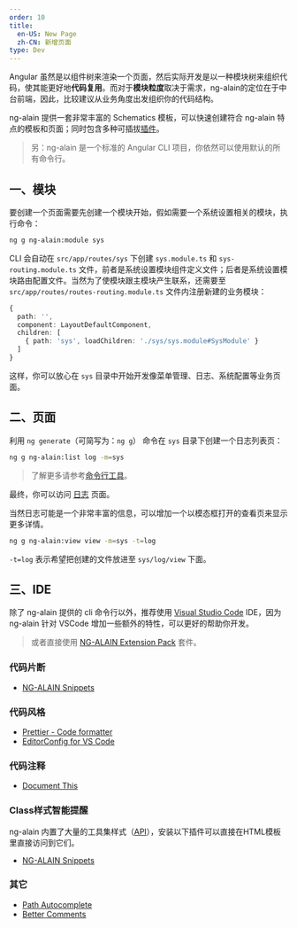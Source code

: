 ```yaml
---
order: 10
title:
  en-US: New Page
  zh-CN: 新增页面
type: Dev
---
```


Angular 虽然是以组件树来渲染一个页面，然后实际开发是以一种模块树来组织代码，使其能更好地**代码复用**。而对于**模块粒度**取决于需求，ng-alain的定位在于中台前端，因此，比较建议从业务角度出发组织你的代码结构。

ng-alain 提供一套非常丰富的 Schematics 模板，可以快速创建符合 ng-alain 特点的模板和页面；同时包含多种可插拔[插件](/cli/plugin)。

> 另：ng-alain 是一个标准的 Angular CLI 项目，你依然可以使用默认的所有命令行。

## 一、模块

要创建一个页面需要先创建一个模块开始，假如需要一个系统设置相关的模块，执行命令：

```bash
ng g ng-alain:module sys
```

CLI 会自动在 `src/app/routes/sys` 下创建 `sys.module.ts` 和 `sys-routing.module.ts` 文件，前者是系统设置模块组件定义文件；后者是系统设置模块路由配置文件。当然为了使模块跟主模块产生联系，还需要至 `src/app/routes/routes-routing.module.ts` 文件内注册新建的业务模块：

```ts
{
  path: '',
  component: LayoutDefaultComponent,
  children: [
    { path: 'sys', loadChildren: './sys/sys.module#SysModule' }
  ]
}
```

这样，你可以放心在 `sys` 目录中开始开发像菜单管理、日志、系统配置等业务页面。

## 二、页面

利用 `ng generate`（可简写为：`ng g`） 命令在 `sys` 目录下创建一个日志列表页：

```bash
ng g ng-alain:list log -m=sys
```

> 了解更多请参考[命令行工具](/cli)。

最终，你可以访问 [日志](//localhost:4200/#/sys/log) 页面。

当然日志可能是一个非常丰富的信息，可以增加一个以模态框打开的查看页来显示更多详情。

```bash
ng g ng-alain:view view -m=sys -t=log
```

`-t=log` 表示希望把创建的文件放进至 `sys/log/view` 下面。

## 三、IDE

除了 ng-alain 提供的 cli 命令行以外，推荐使用 [Visual Studio Code](https://code.visualstudio.com/) IDE，因为 ng-alain 针对 VSCode 增加一些额外的特性，可以更好的帮助你开发。

> 或者直接使用 [NG-ALAIN Extension Pack](https://marketplace.visualstudio.com/items?itemName=cipchk.ng-alain-extension-pack) 套件。

### 代码片断

- [NG-ALAIN Snippets](https://marketplace.visualstudio.com/items?itemName=cipchk.ng-alain-vscode)

### 代码风格

- [Prettier - Code formatter](https://marketplace.visualstudio.com/items?itemName=esbenp.prettier-vscode)
- [EditorConfig for VS Code](https://marketplace.visualstudio.com/items?itemName=EditorConfig.EditorConfig)

### 代码注释

- [Document This](https://marketplace.visualstudio.com/items?itemName=joelday.docthis)

### Class样式智能提醒

ng-alain 内置了大量的工具集样式（[API](/theme/tools)），安装以下插件可以直接在HTML模板里直接访问到它们。

- [NG-ALAIN Snippets](https://marketplace.visualstudio.com/items?itemName=cipchk.ng-alain-vscode)

### 其它

- [Path Autocomplete](https://marketplace.visualstudio.com/items?itemName=ionutvmi.path-autocomplete)
- [Better Comments](https://marketplace.visualstudio.com/items?itemName=aaron-bond.better-comments)
